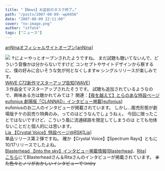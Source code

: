 ```yaml
---
title: "【News】お盆前のタスク終了…"
path: "/posts/2007-08-09--wp0456"
date: "2007-08-09 22:11:00"
cover: "no-image.png"
author: "stfate"
tags: ["ニュース"]
---
```


<style type="text/css">
<!--
p {white-space: pre-wrap};
-->
</style>

<a class="topics" href="http://www.voltagenation.com/annina/" target="_blank">anNinaオフィシャルサイトオープン</a><span class="junre">[<a href="http://www.voltagenation.com/annina/" target="_blank">anNina</a>]</span>
<div class="news"><a href="http://www.voltagenation.com/annina/" target="_blank"><img src="http://www.voltagenation.com/annina/banner/banner_l.jpg"></a>
↑によーやっとオープンされたようですね。
まだ試聴も聴いてないんで、どういう音像かは分からないですけど
コンセプトやサイトデザインから察するに、僕の好みに合いそうな気が何となくしますw
シングルリリースが楽しみです。</div>
<a class="topics" href="http://wavesite.sakura.ne.jp/" target="_blank">WAVE C72新作マスターアップ告知</a><span class="junre">[<a href="http://wavesite.sakura.ne.jp/" target="_blank">WAVE</a>]</span>
<div class="news">３作品全てマスターアップされたそうです。
試聴も追加されているようなので、興味ある方は聴かれてみては？
関連：<a href="http://www.toranoana.jp/shop/070808_white/070808_white.html" target="_blank">【夜を越えて】とらのあな特設ページ</a></div>
<a class="topics" href="http://www.animate.tv/news/detail.php?id=atv070809b" target="_blank">eufonius 劇場版「CLANNAD」インタビュー掲載</a><span class="junre">[<a href="http://eufonius.net/" target="_blank">eufonius</a>]</span>
<div class="news">eufoniusのお二人のインタビューが掲載されています。
しかし…販売形態が劇場版チケの前売り特典のみ、ってのはどうなんでしょうねぇ。
今回に限ったことではないですけど、こういう風に流通経路を限定してしまうのは
とても勿体ないことだと個人的には思います。</div>
<a class="topics" href="http://61.199.33.219/games/info/musicinfo/queenslabel/crystalvoice/index.html" target="_blank">Lia 【Crystal Voice】特設ページ@RSK</a><span class="junre">[<a href="http://www.lias-cafe.com/" target="_blank">Lia</a>]</span>
<div class="news">単品リリース第２弾ですね。
確か【Crystal Voice】【Spectrum Rays】ともに10/17リリースでしたよね。</div>
<a class="topics" href="http://www.blasterhead.com/" target="_blank">Blasterhead 【into the sky】インタビュー掲載情報</a><span class="junre">[<a href="http://www.blasterhead.com/" target="_blank">Blasterhead</a>、<a href="http://ritarita.jp/" target="_blank">Rita</a>]</span>
<div class="news"><a href="http://blog.mediaworks.co.jp/moeoh/2007/08/0809blasterheadrita.html" target="_blank">こちら</a>にてBlasterheadさん＆Ritaさんのインタビューが掲載されています。
<del>また色々とノリがおかしいインタビューでつn(ry</del></div>
